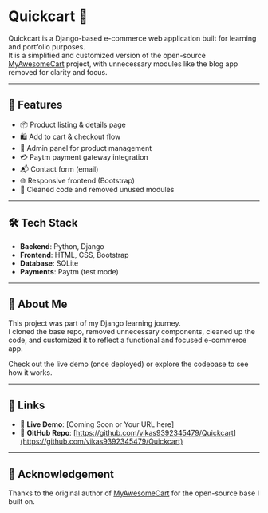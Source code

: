 # Quickcart 🛒

Quickcart is a Django-based e-commerce web application built for learning and portfolio purposes.  
It is a simplified and customized version of the open-source [MyAwesomeCart](https://github.com/haris989/MyAwesomeCart) project, with unnecessary modules like the blog app removed for clarity and focus.

---

## 🚀 Features

- 📦 Product listing & details page
- 🛍️ Add to cart & checkout flow
- 🔐 Admin panel for product management
- 💳 Paytm payment gateway integration
- 📬 Contact form (email)
- 🌐 Responsive frontend (Bootstrap)
- 🧹 Cleaned code and removed unused modules

---

## 🛠️ Tech Stack

- **Backend**: Python, Django
- **Frontend**: HTML, CSS, Bootstrap
- **Database**: SQLite
- **Payments**: Paytm (test mode)

---

## 💼 About Me

This project was part of my Django learning journey.  
I cloned the base repo, removed unnecessary components, cleaned up the code, and customized it to reflect a functional and focused e-commerce app.

Check out the live demo (once deployed) or explore the codebase to see how it works.

---

## 📎 Links

- 🔗 **Live Demo**: [Coming Soon or Your URL here]
- 🔗 **GitHub Repo**: [https://github.com/vikas9392345479/Quickcart](https://github.com/vikas9392345479/Quickcart)

---

## 📌 Acknowledgement

Thanks to the original author of [MyAwesomeCart](https://github.com/haris989/MyAwesomeCart) for the open-source base I built on.
